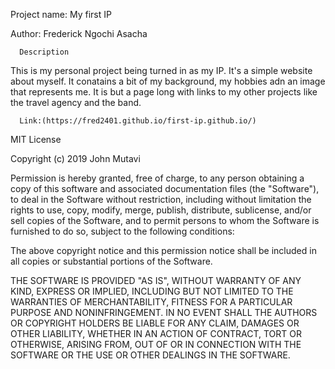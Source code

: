 Project name: My first IP

Author: Frederick Ngochi Asacha
      
      Description
This is my personal project being turned in as my IP. It's a simple website about myself. It conatains a bit of my
background, my hobbies adn an image that represents me. It is but a page long with links to my other projects like 
the travel agency and the band.
      
      Link:(https://fred2401.github.io/first-ip.github.io/)
       
MIT License

Copyright (c) 2019 John Mutavi

Permission is hereby granted, free of charge, to any person obtaining a copy
of this software and associated documentation files (the "Software"), to deal
in the Software without restriction, including without limitation the rights
to use, copy, modify, merge, publish, distribute, sublicense, and/or sell
copies of the Software, and to permit persons to whom the Software is
furnished to do so, subject to the following conditions:

The above copyright notice and this permission notice shall be included in all
copies or substantial portions of the Software.

THE SOFTWARE IS PROVIDED "AS IS", WITHOUT WARRANTY OF ANY KIND, EXPRESS OR
IMPLIED, INCLUDING BUT NOT LIMITED TO THE WARRANTIES OF MERCHANTABILITY,
FITNESS FOR A PARTICULAR PURPOSE AND NONINFRINGEMENT. IN NO EVENT SHALL THE
AUTHORS OR COPYRIGHT HOLDERS BE LIABLE FOR ANY CLAIM, DAMAGES OR OTHER
LIABILITY, WHETHER IN AN ACTION OF CONTRACT, TORT OR OTHERWISE, ARISING FROM,
OUT OF OR IN CONNECTION WITH THE SOFTWARE OR THE USE OR OTHER DEALINGS IN THE
SOFTWARE.


